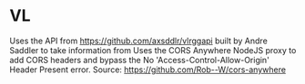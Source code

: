 # VL
Uses the API from https://github.com/axsddlr/vlrggapi built by Andre Saddler to take information from
Uses the CORS Anywhere NodeJS proxy to add CORS headers and bypass the No 'Access-Control-Allow-Origin'
Header Present error. Source: https://github.com/Rob--W/cors-anywhere
